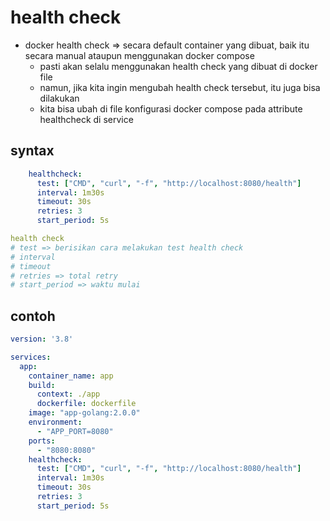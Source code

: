 # health check
- docker health check => secara default container yang dibuat, baik itu secara manual ataupun menggunakan docker compose
  - pasti akan selalu menggunakan health check yang dibuat di docker file
  - namun, jika kita ingin mengubah health check tersebut, itu juga bisa dilakukan
  - kita bisa ubah di file konfigurasi docker compose pada attribute healthcheck di service

## syntax
```yaml
    healthcheck:
      test: ["CMD", "curl", "-f", "http://localhost:8080/health"]
      interval: 1m30s
      timeout: 30s
      retries: 3
      start_period: 5s

health check
# test => berisikan cara melakukan test health check
# interval
# timeout
# retries => total retry
# start_period => waktu mulai
```

## contoh
```yaml
version: '3.8'

services:
  app:
    container_name: app
    build:
      context: ./app
      dockerfile: dockerfile
    image: "app-golang:2.0.0"
    environment:
      - "APP_PORT=8080"
    ports:
      - "8080:8080"
    healthcheck:
      test: ["CMD", "curl", "-f", "http://localhost:8080/health"]
      interval: 1m30s
      timeout: 30s
      retries: 3
      start_period: 5s
```